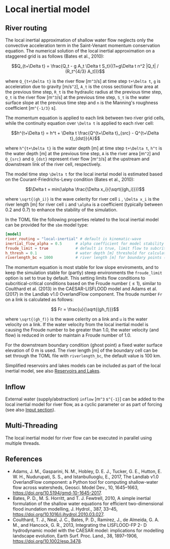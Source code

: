 # Local inertial model

## River routing
The local inertial approximation of shallow water flow neglects only the convective
acceleration term in the Saint-Venant momentum conservation equation. The numerical solution
of the local inertial approximation on a staggered grid is as follows (Bates et al., 2010):

```math
Q_{t+\Delta t} = \frac{Q_t - g A_t \Delta t S_t}{(1+g\Delta t n^2 |Q_t| / (R_t^{4/3} A_t))}
``` 
where ``Q_{t+\Delta t}`` is the river flow [m``^3``/s] at time step ``t+\Delta t``, ``g`` is
acceleration due to gravity [m/s``^2``], ``A_t`` is the cross sectional flow area at the
previous time step, ``R_t`` is the hydraulic radius at the previous time step, ``Q_t`` is
the river flow [m``^3``/s] at the previous time step, ``S_t`` is the water surface slope at
the previous time step and ``n`` is the Manning's roughness coefficient [m``^{-1/3}`` s].

The momentum equation is applied to each link between two river grid cells, while the
continuity equation over ``\Delta t`` is applied to each river cell:

```math
h^{t+\Delta t} = h^t + \Delta t \frac{Q^{t+\Delta t}_{src} - Q^{t+\Delta t}_{dst}}{A}
``` 
where ``h^{t+\Delta t}`` is the water depth [m] at time step ``t+\Delta t``, ``h^t`` is the
water depth [m] at the previous time step, ``A`` is the river area [m``^2``] and ``Q_{src}``
and ``Q_{dst}`` represent river flow [m``^3``/s] at the upstream and downstream link of the
river cell, respectively.

The model time step ``\Delta t`` for the local inertal model is estimated based on the
Courant-Friedrichs-Lewy condition (Bates et al., 2010):

```math
\Delta t = min(\alpha \frac{\Delta x_i}{\sqrt{(gh_i)}})
```

where ``\sqrt{(gh_i)}`` is the wave celerity for river cell ``i`` , ``\Delta x_i`` is the
river length [m] for river cell ``i`` and ``\alpha`` is a coefficient (typically between 0.2
and 0.7) to enhance the stability of the simulation.

In the TOML file the following properties related to the local inertial model can be
provided for the `sbm` model type:

```toml
[model]
river_routing = "local-inertial" # default is kinematic-wave
inertial_flow_alpha = 0.5      # alpha coefficient for model stability (default = 0.7)
froude_limit = true            # default is true, limit flow to subcritical-critical according to Froude number
h_thresh = 0.1                 # water depth [m] threshold for calculating flow between cells (default = 1e-03)
riverlength_bc = 1000          # river length [m] for boundary points (default = 1e05)
```

The momentum equation is most stable for low slope enviroments, and to keep the simulation
stable for (partly) steep environments the `froude_limit` option is set to true by default.
This setting limits flow conditions to subcritical-critical conditions based on the Froude
number ($\le 1$), similar to Coulthard et al. (2013) in the CAESAR-LISFLOOD model and Adams
et al. (2017) in the Landlab v1.0 OverlandFlow component. The froude number ``Fr`` on a link
is calculated as follows:

```math
  Fr = \frac{u}{\sqrt{(gh_f)}}
```

where ``\sqrt{(gh_f)}`` is the wave celerity on a link and ``u`` is the water velocity on a
link. If the water velocity from the local inertial model is causing the Froude number to be
greater than 1.0, the water velocity (and flow) is reduced in order to maintain a Froude
number of 1.0.

For the downstream boundary condition (ghost point) a fixed water surface elevation of 0 m
is used. The river length [m] of the boundary cell can be set through the TOML file with
`riverlength_bc`, the default value is 100 km. 

Simplified reservoirs and lakes models can be included as part of the local inertial model, 
see also [Reservoirs and Lakes](@ref).

## Inflow
External water (supply/abstraction) `inflow` [m``^3`` s``^{-1}``]  can be added to the local
inertial model for river flow, as a cyclic parameter or as part of forcing (see also [Input
section](@ref)).

## Multi-Threading
The local inertial model for river flow can be executed in parallel using multiple threads.

## References
+ Adams, J. M., Gasparini, N. M., Hobley, D. E. J., Tucker, G. E., Hutton, E. W. H.,
  Nudurupati, S. S., and Istanbulluoglu, E., 2017, The Landlab v1.0 OverlandFlow component:
  a Python tool for computing shallow-water flow across watersheds, Geosci. Model Dev., 10,
  1645–1663, <https://doi.org/10.5194/gmd-10-1645-2017>. 
+ Bates, P. D., M. S. Horritt, and T. J. Fewtrell, 2010, A simple inertial formulation of
  the shallow water equations for efficient two-dimensional flood inundation modelling, J.
  Hydrol., 387, 33–45, <https://doi.org/10.1016/j.jhydrol.2010.03.027>.
+ Coulthard, T. J., Neal, J. C., Bates, P. D., Ramirez, J., de Almeida, G. A. M., and
  Hancock, G. R., 2013, Integrating the LISFLOOD-FP 2- D hydrodynamic model with the CAESAR
  model: implications for modelling landscape evolution, Earth Surf. Proc. Land., 38,
  1897–1906, <https://doi.org/10.1002/esp.3478>.
